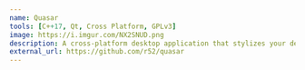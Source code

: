 ```yaml
---
name: Quasar
tools: [C++17, Qt, Cross Platform, GPLv3]
image: https://i.imgur.com/NX2SNUD.png
description: A cross-platform desktop application that stylizes your desktop using web-based widgets.
external_url: https://github.com/r52/quasar
---
```

